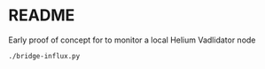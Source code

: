 # README

Early proof of concept for to monitor a local Helium Vadlidator node

    ./bridge-influx.py

